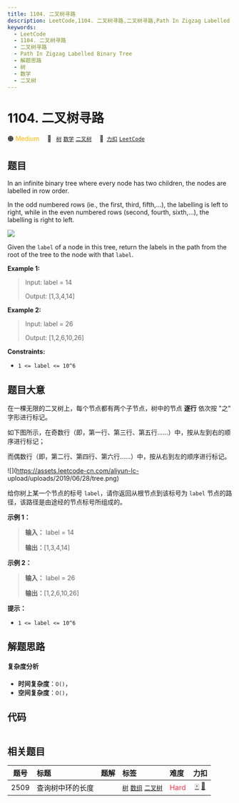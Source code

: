 ```yaml
---
title: 1104. 二叉树寻路
description: LeetCode,1104. 二叉树寻路,二叉树寻路,Path In Zigzag Labelled Binary Tree,解题思路,树,数学,二叉树
keywords:
  - LeetCode
  - 1104. 二叉树寻路
  - 二叉树寻路
  - Path In Zigzag Labelled Binary Tree
  - 解题思路
  - 树
  - 数学
  - 二叉树
---
```


# 1104. 二叉树寻路

🟠 <font color=#ffb800>Medium</font>&emsp; 🔖&ensp; [`树`](/tag/tree.md) [`数学`](/tag/math.md) [`二叉树`](/tag/binary-tree.md)&emsp; 🔗&ensp;[`力扣`](https://leetcode.cn/problems/path-in-zigzag-labelled-binary-tree) [`LeetCode`](https://leetcode.com/problems/path-in-zigzag-labelled-binary-tree)

## 题目

In an infinite binary tree where every node has two children, the nodes are
labelled in row order.

In the odd numbered rows (ie., the first, third, fifth,...), the labelling is
left to right, while in the even numbered rows (second, fourth, sixth,...),
the labelling is right to left.

![](https://assets.leetcode.com/uploads/2019/06/24/tree.png)

Given the `label` of a node in this tree, return the labels in the path from
the root of the tree to the node with that `label`.



**Example 1:**

> Input: label = 14
> 
> Output: [1,3,4,14]

**Example 2:**

> Input: label = 26
> 
> Output: [1,2,6,10,26]

**Constraints:**

  * `1 <= label <= 10^6`


## 题目大意

在一棵无限的二叉树上，每个节点都有两个子节点，树中的节点 **逐行** 依次按 "之" 字形进行标记。

如下图所示，在奇数行（即，第一行、第三行、第五行……）中，按从左到右的顺序进行标记；

而偶数行（即，第二行、第四行、第六行……）中，按从右到左的顺序进行标记。

![](https://assets.leetcode-cn.com/aliyun-lc-
upload/uploads/2019/06/28/tree.png)

给你树上某一个节点的标号 `label`，请你返回从根节点到该标号为 `label` 节点的路径，该路径是由途经的节点标号所组成的。



**示例 1：**

> 
> 
> 
> 
> 
> **输入：** label = 14
> 
> **输出：**[1,3,4,14]
> 
> 

**示例 2：**

> 
> 
> 
> 
> 
> **输入：** label = 26
> 
> **输出：**[1,2,6,10,26]
> 
> 



**提示：**

  * `1 <= label <= 10^6`


## 解题思路

#### 复杂度分析

- **时间复杂度**：`O()`，
- **空间复杂度**：`O()`，

## 代码

```javascript

```

## 相关题目

<!-- prettier-ignore -->
| 题号 | 标题 | 题解 | 标签 | 难度 | 力扣 |
| :------: | :------ | :------: | :------ | :------ | :------: |
| 2509 | 查询树中环的长度 |  |  [`树`](/tag/tree.md) [`数组`](/tag/array.md) [`二叉树`](/tag/binary-tree.md) | <font color=#ff334b>Hard</font> | [🀄️](https://leetcode.cn/problems/cycle-length-queries-in-a-tree) [🔗](https://leetcode.com/problems/cycle-length-queries-in-a-tree) |